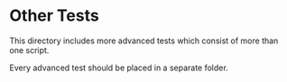 # Other Tests

This directory includes more advanced tests which consist of more than one script.

Every advanced test should be placed in a separate folder.